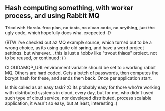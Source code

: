 ## Hash computing something, with worker process, and using Rabbit MQ

Tried with Heroku free plan, no tests, no clean code, no anything, just the ugly code, which hopefully does what excpected :D

(BTW i've checked out az MQ example source, which turned out to be a wrong choice, as its using quite old spring, and have a weird project settings, but whatever... this is just a hobby like "tryout things" project, not to be reused, or continued :) )

CLOUDAMQP_URL environment variable should be set to a working rabbit MQ. Others are hard coded.
Gets a batch of passwords, then computes the bcrypt hash for these, and sends them back. Once per application start.

Is this called as an easy task? :O Its probably easy for those who're working with distributed systems in cloud, every day, but for me, who didn't used such type of cloud service, nor developed distributed, process scalable application, it wasn't so easy, but at least, interesting :)
